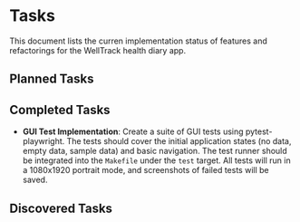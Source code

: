 # Tasks

This document lists the curren implementation status of features and refactorings for the WellTrack health diary app.

## Planned Tasks

## Completed Tasks

- **GUI Test Implementation**: Create a suite of GUI tests using pytest-playwright. The tests should cover the initial application states (no data, empty data, sample data) and basic navigation. The test runner should be integrated into the `Makefile` under the `test` target. All tests will run in a 1080x1920 portrait mode, and screenshots of failed tests will be saved.

## Discovered Tasks